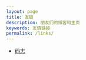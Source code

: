 ```yaml
---
layout: page
title: 友链
description: 朋友们的博客和主页
keywords: 友情链接
permalink: /links/
---
```


<ul>
<li><a href="http://mazhuang.org/">码志</a></li>
</ul>

